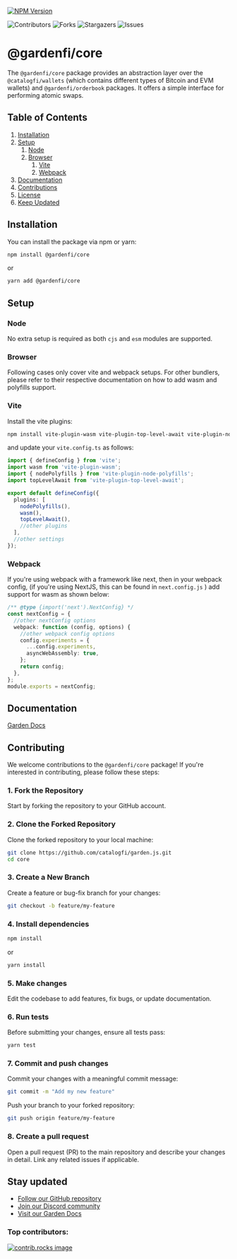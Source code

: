 [![NPM Version](https://img.shields.io/npm/v/%40gardenfi%2Fcore?style=for-the-badge&logo=npm&label=core&color=B1D8B7)](https://www.npmjs.com/package/@gardenfi/core)

![Contributors](https://img.shields.io/github/contributors/catalogfi/garden.js.svg?style=for-the-badge)
![Forks](https://img.shields.io/github/forks/catalogfi/garden.js.svg?style=for-the-badge)
![Stargazers](https://img.shields.io/github/stars/catalogfi/garden.js.svg?style=for-the-badge)
![Issues](https://img.shields.io/github/issues/othneildrew/Best-README-Template.svg?style=for-the-badge)

# @gardenfi/core

The `@gardenfi/core` package provides an abstraction layer over the `@catalogfi/wallets` (which contains different types of Bitcoin and EVM wallets) and `@gardenfi/orderbook` packages. It offers a simple interface for performing atomic swaps.

## Table of Contents

1. [Installation](#installation)
2. [Setup](#setup)
   1. [Node](#node)
   2. [Browser](#browser)
      1. [Vite](#vite)
      2. [Webpack](#webpack)
3. [Documentation](#documentation)
4. [Contributions](#contributions)
5. [License](#license)
6. [Keep Updated](#keep-updated)

## Installation

You can install the package via npm or yarn:

```bash
npm install @gardenfi/core
```

or

```bash
yarn add @gardenfi/core
```

## Setup

### Node

No extra setup is required as both `cjs` and `esm` modules are supported.

### Browser

Following cases only cover vite and webpack setups. For other bundlers, please refer to their respective documentation on how to add wasm and polyfills support.

### Vite

Install the vite plugins:

```bash
npm install vite-plugin-wasm vite-plugin-top-level-await vite-plugin-node-polyfills --save-dev
```

and update your `vite.config.ts` as follows:

```typescript
import { defineConfig } from 'vite';
import wasm from 'vite-plugin-wasm';
import { nodePolyfills } from 'vite-plugin-node-polyfills';
import topLevelAwait from 'vite-plugin-top-level-await';

export default defineConfig({
  plugins: [
    nodePolyfills(),
    wasm(),
    topLevelAwait(),
    //other plugins
  ],
  //other settings
});
```

### Webpack

If you're using webpack with a framework like next, then in your webpack config, (if you're using NextJS, this can be found in `next.config.js` ) add support for wasm as shown below:

```typescript
/** @type {import('next').NextConfig} */
const nextConfig = {
  //other nextConfig options
  webpack: function (config, options) {
    //other webpack config options
    config.experiments = {
      ...config.experiments,
      asyncWebAssembly: true,
    };
    return config;
  },
};
module.exports = nextConfig;
```

## Documentation

[Garden Docs](https://docs.garden.finance/)

## Contributing

We welcome contributions to the `@gardenfi/core` package! If you're interested in contributing, please follow these steps:

### 1. Fork the Repository

Start by forking the repository to your GitHub account.

### 2. Clone the Forked Repository

Clone the forked repository to your local machine:

```bash
git clone https://github.com/catalogfi/garden.js.git
cd core
```

### 3. Create a New Branch

Create a feature or bug-fix branch for your changes:

```bash
git checkout -b feature/my-feature
```

### 4. Install dependencies

```bash
npm install
```

or

```bash
yarn install
```

### 5. Make changes

Edit the codebase to add features, fix bugs, or update documentation.

### 6. Run tests

Before submitting your changes, ensure all tests pass:

```bash
yarn test
```

### 7. Commit and push changes

Commit your changes with a meaningful commit message:

```bash
git commit -m "Add my new feature"
```

Push your branch to your forked repository:

```bash
git push origin feature/my-feature
```

### 8. Create a pull request

Open a pull request (PR) to the main repository and describe your changes in detail. Link any related issues if applicable.

## Stay updated

- [Follow our GitHub repository](https://github.com/catalogfi)
- [Join our Discord community](https://discord.com/invite/gardenfi)
- [Visit our Garden Docs](https://garden.finance/)

### Top contributors:

<a target="_blank" href="https://github.com/catalogfi/garden.js/graphs/contributors">
  <img src="https://contrib.rocks/image?repo=catalogfi/garden.js" alt="contrib.rocks image" />
</a>
